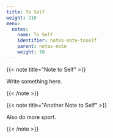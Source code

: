```yaml
---
title: To Self
weight: 210
menu:
  notes:
    name: To Self
    identifier: notes-note-toself
    parent: notes-note
    weight: 10
---
```


{{< note title="Note to Self" >}}

Write something here.

{{< /note >}}

{{< note title="Another Note to Self" >}}

Also do more sport.

{{< /note >}}